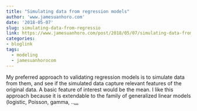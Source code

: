 ```yaml
---
title: "Simulating data from regression models"
author: 'www.jamesuanhoro.com'
date: '2018-05-07'
slug: simulating-data-from-regressio
link: https://www.jamesuanhoro.com/post/2018/05/07/simulating-data-from-regression-models/
categories:
- bloglink
tags:
  - modeling
  - jamesuanhorocom
---
```


My preferred approach to validating regression models is to simulate data from them, and see if the simulated data capture relevant features of the original data. A basic feature of interest would be the mean. I like this approach because it is extendable to the family of generalized linear models (logistic, Poisson, gamma, ..[... <i class="fas fa-external-link-alt"></i>](https://www.jamesuanhoro.com/post/2018/05/07/simulating-data-from-regression-models/)

